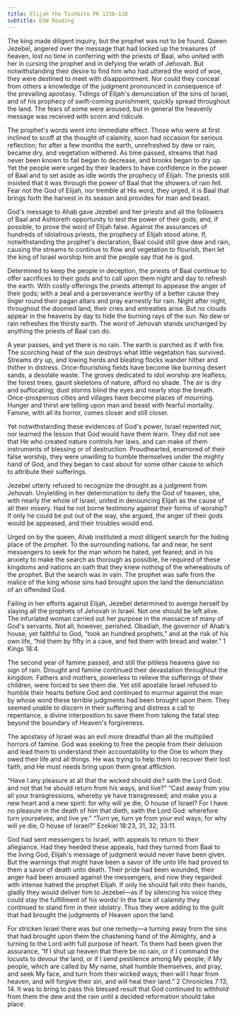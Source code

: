 ```yaml
---
title: Elijah the Tishbite PK 123b-128
subtitle: EGW Reading
---
```


The king made diligent inquiry, but the prophet was not to be found. Queen Jezebel, angered over the message that had locked up the treasures of heaven, lost no time in conferring with the priests of Baal, who united with her in cursing the prophet and in defying the wrath of Jehovah. But notwithstanding their desire to find him who had uttered the word of woe, they were destined to meet with disappointment. Nor could they conceal from others a knowledge of the judgment pronounced in consequence of the prevailing apostasy. Tidings of Elijah's denunciation of the sins of Israel, and of his prophecy of swift-coming punishment, quickly spread throughout the land. The fears of some were aroused, but in general the heavenly message was received with scorn and ridicule.

The prophet's words went into immediate effect. Those who were at first inclined to scoff at the thought of calamity, soon had occasion for serious reflection; for after a few months the earth, unrefreshed by dew or rain, became dry, and vegetation withered. As time passed, streams that had never been known to fail began to decrease, and brooks began to dry up. Yet the people were urged by their leaders to have confidence in the power of Baal and to set aside as idle words the prophecy of Elijah. The priests still insisted that it was through the power of Baal that the showers of rain fell. Fear not the God of Elijah, nor tremble at His word, they urged, it is Baal that brings forth the harvest in its season and provides for man and beast.

God's message to Ahab gave Jezebel and her priests and all the followers of Baal and Ashtoreth opportunity to test the power of their gods, and, if possible, to prove the word of Elijah false. Against the assurances of hundreds of idolatrous priests, the prophecy of Elijah stood alone. If, notwithstanding the prophet's declaration, Baal could still give dew and rain, causing the streams to continue to flow and vegetation to flourish, then let the king of Israel worship him and the people say that he is god.

Determined to keep the people in deception, the priests of Baal continue to offer sacrifices to their gods and to call upon them night and day to refresh the earth. With costly offerings the priests attempt to appease the anger of their gods; with a zeal and a perseverance worthy of a better cause they linger round their pagan altars and pray earnestly for rain. Night after night, throughout the doomed land, their cries and entreaties arise. But no clouds appear in the heavens by day to hide the burning rays of the sun. No dew or rain refreshes the thirsty earth. The word of Jehovah stands unchanged by anything the priests of Baal can do.

A year passes, and yet there is no rain. The earth is parched as if with fire. The scorching heat of the sun destroys what little vegetation has survived. Streams dry up, and lowing herds and bleating flocks wander hither and thither in distress. Once-flourishing fields have become like burning desert sands, a desolate waste. The groves dedicated to idol worship are leafless; the forest trees, gaunt skeletons of nature, afford no shade. The air is dry and suffocating; dust storms blind the eyes and nearly stop the breath. Once-prosperous cities and villages have become places of mourning. Hunger and thirst are telling upon man and beast with fearful mortality. Famine, with all its horror, comes closer and still closer.

Yet notwithstanding these evidences of God's power, Israel repented not, nor learned the lesson that God would have them learn. They did not see that He who created nature controls her laws, and can make of them instruments of blessing or of destruction. Proudhearted, enamored of their false worship, they were unwilling to humble themselves under the mighty hand of God, and they began to cast about for some other cause to which to attribute their sufferings.

Jezebel utterly refused to recognize the drought as a judgment from Jehovah. Unyielding in her determination to defy the God of heaven, she, with nearly the whole of Israel, united in denouncing Elijah as the cause of all their misery. Had he not borne testimony against their forms of worship? If only he could be put out of the way, she argued, the anger of their gods would be appeased, and their troubles would end.

Urged on by the queen, Ahab instituted a most diligent search for the hiding place of the prophet. To the surrounding nations, far and near, he sent messengers to seek for the man whom he hated, yet feared; and in his anxiety to make the search as thorough as possible, he required of these kingdoms and nations an oath that they knew nothing of the whereabouts of the prophet. But the search was in vain. The prophet was safe from the malice of the king whose sins had brought upon the land the denunciation of an offended God.

Failing in her efforts against Elijah, Jezebel determined to avenge herself by slaying all the prophets of Jehovah in Israel. Not one should be left alive. The infuriated woman carried out her purpose in the massacre of many of God's servants. Not all, however, perished. Obadiah, the governor of Ahab's house, yet faithful to God, “took an hundred prophets,” and at the risk of his own life, “hid them by fifty in a cave, and fed them with bread and water.” 1 Kings 18:4.

The second year of famine passed, and still the pitiless heavens gave no sign of rain. Drought and famine continued their devastation throughout the kingdom. Fathers and mothers, powerless to relieve the sufferings of their children, were forced to see them die. Yet still apostate Israel refused to humble their hearts before God and continued to murmur against the man by whose word these terrible judgments had been brought upon them. They seemed unable to discern in their suffering and distress a call to repentance, a divine interposition to save them from taking the fatal step beyond the boundary of Heaven's forgiveness.

The apostasy of Israel was an evil more dreadful than all the multiplied horrors of famine. God was seeking to free the people from their delusion and lead them to understand their accountability to the One to whom they owed their life and all things. He was trying to help them to recover their lost faith, and He must needs bring upon them great affliction.

“Have I any pleasure at all that the wicked should die? saith the Lord God: and not that he should return from his ways, and live?” “Cast away from you all your transgressions, whereby ye have transgressed; and make you a new heart and a new spirit: for why will ye die, O house of Israel? For I have no pleasure in the death of him that dieth, saith the Lord God: wherefore turn yourselves, and live ye.” “Turn ye, turn ye from your evil ways; for why will ye die, O house of Israel?” Ezekiel 18:23, 31, 32; 33:11.

God had sent messengers to Israel, with appeals to return to their allegiance. Had they heeded these appeals, had they turned from Baal to the living God, Elijah's message of judgment would never have been given. But the warnings that might have been a savor of life unto life had proved to them a savor of death unto death. Their pride had been wounded, their anger had been aroused against the messengers, and now they regarded with intense hatred the prophet Elijah. If only he should fall into their hands, gladly they would deliver him to Jezebel—as if by silencing his voice they could stay the fulfillment of his words! In the face of calamity they continued to stand firm in their idolatry. Thus they were adding to the guilt that had brought the judgments of Heaven upon the land.

For stricken Israel there was but one remedy—a turning away from the sins that had brought upon them the chastening hand of the Almighty, and a turning to the Lord with full purpose of heart. To them had been given the assurance, “If I shut up heaven that there be no rain, or if I command the locusts to devour the land, or if I send pestilence among My people; if My people, which are called by My name, shall humble themselves, and pray, and seek My face, and turn from their wicked ways; then will I hear from heaven, and will forgive their sin, and will heal their land.” 2 Chronicles 7:13, 14. It was to bring to pass this blessed result that God continued to withhold from them the dew and the rain until a decided reformation should take place.